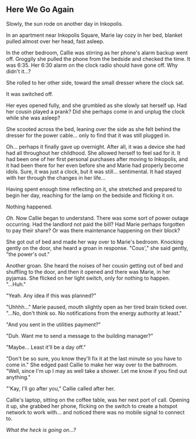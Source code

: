 ## Here We Go Again

Slowly, the sun rode on another day in Inkopolis.

In an apartment near Inkopolis Square, Marie lay cozy in her bed, blanket pulled almost over her head, fast asleep.

In the other bedroom, Callie was stirring as her phone's alarm backup went off. Groggily she pulled the phone from the bedside and checked the time. It was 6:35. Her 6:30 alarm on the clock radio should have gone off. Why didn't it...?

She rolled to her other side, toward the small dresser where the clock sat.

It was switched off.

Her eyes opened fully, and she grumbled as she slowly sat herself up. Had her cousin played a prank? Did she perhaps come in and unplug the clock while she was asleep?

She scooted across the bed, leaning over the side as she felt behind the dresser for the power cable... only to find that it was still plugged in.

Oh... perhaps it finally gave up overnight. After all, it was a device she had had all throughout her childhood. She allowed herself to feel sad for it. It had been one of her first personal purchases after moving to Inkopolis, and it had been there for her even before she and Marie had properly become idols. Sure, it was just a clock, but it was still... sentimental. It had stayed with her through the changes in her life...

Having spent enough time reflecting on it, she stretched and prepared to begin her day, reaching for the lamp on the bedside and flicking it on.

Nothing happened.

*Oh.* Now Callie began to understand. There was some sort of power outage occurring. Had the landlord not paid the bill? Had Marie perhaps forgotten to pay their share? Or was there maintenance happening on their block?

She got out of bed and made her way over to Marie's bedroom. Knocking gently on the door, she heard a groan in response. "Cous'," she said gently, "the power's out."

Another groan. She heard the noises of her cousin getting out of bed and shuffling to the door, and then it opened and there was Marie, in her pyjamas. She flicked on her light switch, only for nothing to happen. "...Huh."

"Yeah. Any idea if this was planned?"

"Uhhhh..." Marie paused, mouth slightly open as her tired brain ticked over. "...No, don't think so. No notifications from the energy authority at least."

"And you sent in the utilities payment?"

"Duh. Want me to send a message to the building manager?"

"Maybe... Least it'll be a day off."

"Don't be so sure, you know they'll fix it at the last minute so you have to come in." She edged past Callie to make her way over to the bathroom. "Well, since I'm up I may as well take a shower. Let me know if you find out anything."

"'Kay, I'll go after you," Callie called after her.

Callie's laptop, sitting on the coffee table, was her next port of call. Opening it up, she grabbed her phone, flicking on the switch to create a hotspot network to work with... and noticed there was no mobile signal to connect to.

*What the heck is going on...?*